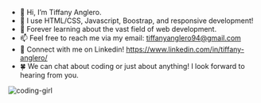 - 👋 Hi, I’m Tiffany Anglero.
- 👀 I use HTML/CSS, Javascript, Boostrap, and responsive development!
- 🌱 Forever learning about the vast field of web development.
- 📫 Feel free to reach me via my email: tiffanyanglero94@gmail.com
- 🌟 Connect with me on Linkedin! https://www.linkedin.com/in/tiffany-anglero/
- 🍀 We can chat about coding or just about anything! I look forward to hearing from you.
<!---
tanglero4/tanglero4 is a ✨ special ✨ repository because its `README.md` (this file) appears on your GitHub profile.
You can click the Preview link to take a look at your changes.
--->
          
          
          
![coding-girl](https://user-images.githubusercontent.com/96814274/160431438-4ca8dd2a-7970-4201-9e4f-05e18337934d.jpg)
